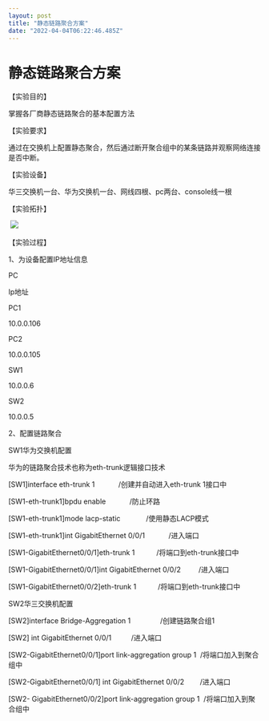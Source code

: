 ```yaml
---
layout: post
title: "静态链路聚合方案"
date: "2022-04-04T06:22:46.485Z"
---
```

静态链路聚合方案
========

【实验目的】

掌握各厂商静态链路聚合的基本配置方法

【实验要求】

通过在交换机上配置静态聚合，然后通过断开聚合组中的某条链路并观察网络连接是否中断。

【实验设备】

华三交换机一台、华为交换机一台、网线四根、pc两台、console线一根

【实验拓扑】

 ![](https://img2022.cnblogs.com/blog/2808035/202203/2808035-20220322154002977-889135384.png)

【实验过程】

1、为设备配置IP地址信息

PC

Ip地址

PC1

10.0.0.106

PC2

10.0.0.105

SW1

10.0.0.6

SW2

10.0.0.5

2、配置链路聚合

SW1华为交换机配置

华为的链路聚合技术也称为eth-trunk逻辑接口技术

\[SW1\]interface eth-trunk 1            /创建并自动进入eth-trunk 1接口中

\[SW1-eth-trunk1\]bpdu enable            /防止环路

\[SW1-eth-trunk1\]mode lacp-static             /使用静态LACP模式

\[SW1-eth-trunk1\]int GigabitEthernet 0/0/1            /进入端口

\[SW1-GigabitEthernet0/0/1\]eth-trunk 1           /将端口到eth-trunk接口中

\[SW1-GigabitEthernet0/0/1\]int GigabitEthernet 0/0/2         /进入端口

\[SW1-GigabitEthernet0/0/2\]eth-trunk 1           /将端口到eth-trunk接口中

SW2华三交换机配置

\[SW2\]interface Bridge-Aggregation 1               /创建链路聚合组1

\[SW2\] int GigabitEthernet 0/0/1          /进入端口

\[SW2-GigabitEthernet0/0/1\]port link-aggregation group 1  /将端口加入到聚合组中

\[SW2-GigabitEthernet0/0/1\] int GigabitEthernet 0/0/2        /进入端口

\[SW2- GigabitEthernet0/0/2\]port link-aggregation group 1  /将端口加入到聚合组中